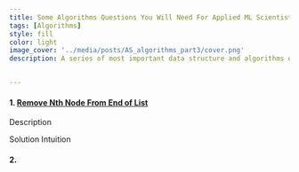 ```yaml
---
title: Some Algorithms Questions You Will Need For Applied ML Scientist Roles - Part III
tags: [Algorithms]
style: fill
color: light
image_cover: '../media/posts/AS_algorithms_part3/cover.png'
description: A series of most important data structure and algorithms questions that you may encounter during applying to applied machine learning scientist roles.


---
```




#### 1. [Remove Nth Node From End of List](https://leetcode.com/problems/remove-nth-node-from-end-of-list/description/)

Description

Solution Intuition



#### 2. 